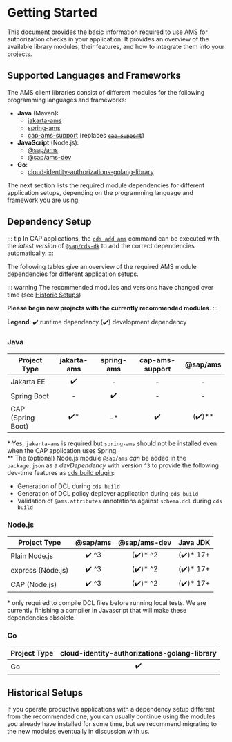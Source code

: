 # Getting Started

This document provides the basic information required to use AMS for authorization checks in your application. It provides an overview of the available library modules, their features, and how to integrate them into your projects.



## Supported Languages and Frameworks

The AMS client libraries consist of different modules for the following programming languages and frameworks:

- **Java** (Maven):
    - [jakarta-ams](/java/jakarta-ams/jakarta-ams.md)
    - [spring-ams](/java/spring-ams/spring-ams.md)
    - [cap-ams-support](/java/cap-ams-support/cap-ams-support.md) (replaces [~~`cap-support`~~](/java/cap-support/cap-support.md))
- **JavaScript** (Node.js):
    - [@sap/ams](/nodejs/sap_ams/sap_ams.md)
    - [@sap/ams-dev](/nodejs/sap_ams-dev/sap_ams-dev.md)
- **Go**:
    - [cloud-identity-authorizations-golang-library](/go/go-ams.md)

The next section lists the required module dependencies for different application setups, depending on the programming language and framework you are using.

## Dependency Setup

::: tip
In CAP applications, the [`cds add ams`](https://cap.cloud.sap/docs/tools/cds-cli#cds-add) command can be executed with the *latest version* of [`@sap/cds-dk`](https://cap.cloud.sap/docs/tools/cds-cli#cli) to add the correct dependencies automatically.
:::

The following tables give an overview of the required AMS module dependencies for different application setups.

::: warning
The recommended modules and versions have changed over time (see [Historic Setups](#historic-setups))

**Please begin new projects with the currently recommended modules**.
:::

**Legend**: ✔️ runtime dependency (✔️) development dependency

### Java

| Project Type                | jakarta-ams | spring-ams | cap-ams-support | @sap/ams    |
|-----------------------------|:-----------:|:----------:|:---------------:|:-----------:|
| Jakarta EE                  |     ✔️      |     -      |        -        |      -
| Spring Boot                 |     -       |     ✔️     |        -        |      -
| CAP (Spring Boot)           |     ✔️\*    |     -\*    |       ✔️        |     (✔️)\*\*

\* Yes, `jakarta-ams` is required but `spring-ams` should not be installed even when the CAP application uses Spring.\
\*\* The (optional) Node.js module `@sap/ams` *can* be added in the `package.json` as a *devDependency* with version `^3` to provide the following dev-time features as [cds build plugin](https://cap.cloud.sap/docs/guides/deployment/custom-builds#custom-build-plugins):
- Generation of DCL during `cds build`
- Generation of DCL policy deployer application during `cds build`
- Validation of `@ams.attributes` annotations against `schema.dcl` during `cds build`

### Node.js

| Project Type        | @sap/ams | @sap/ams-dev   | Java JDK |
|---------------------|:--------:|:--------------:|:----------:|
| Plain Node.js       |   ✔️ ^3  |      (✔️)* ^2    |    (✔️)* 17+
| express (Node.js)   |   ✔️ ^3  |      (✔️)* ^2    |    (✔️)* 17+
| CAP (Node.js)       |   ✔️ ^3  |      (✔️)* ^2    |    (✔️)* 17+

\* only required to compile DCL files before running local tests. We are currently finishing a compiler in Javascript that will make these dependencies obsolete.

### Go

| Project Type | cloud-identity-authorizations-golang-library |
|--------------|:-------------------------------------------:|
| Go           |                    ✔️                        |

## Historical Setups

If you operate productive applications with a dependency setup different from the recommended one, you can usually continue using the modules you already have installed for some time, but we recommend migrating to the new modules eventually in discussion with us.